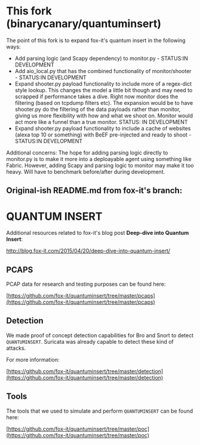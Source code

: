 This fork (binarycanary/quantuminsert)
==============
The point of this fork is to expand fox-it's quantum insert in the following ways:
 - Add parsing logic (and Scapy dependency) to monitor.py - STATUS:IN DEVELOPMENT
 - Add aio_local.py that has the combined functionality of monitor/shooter - STATUS:IN DEVELOPMENT
 - Expand shooter.py payload functionality to include more of a regex-dict style lookup. This changes the model a little bit though and may need to scrapped if performance takes a dive. Right now monitor does the filtering (based on tcpdump filters etc). The expansion would be to have shooter.py do the filtering of the data payloads rather than monitor, giving us more flexibility with how and what we shoot on. Monitor would act more like a funnel than a true monitor. STATUS: IN DEVELOPMENT
 - Expand shooter.py payload functionality to include a cache of websites (alexa top 10 or something) with BeEF pre-injected and ready to shoot - STATUS:IN DEVELOPMENT

Additional concerns: The hope for adding parsing logic directly to monitor.py is to make it more into a deploayable agent using something like Fabric. However, adding Scapy and parsing logic to monitor may make it too heavy. Will have to benchmark before/after during development.



Original-ish README.md from fox-it's branch:
---

QUANTUM INSERT
==============

Additional resources related to fox-it's blog post **Deep-dive into Quantum Insert**:

http://blog.fox-it.com/2015/04/20/deep-dive-into-quantum-insert/

PCAPS
-----
PCAP data for research and testing purposes can be found here:

[https://github.com/fox-it/quantuminsert/tree/master/pcaps](https://github.com/fox-it/quantuminsert/tree/master/pcaps)

Detection
---------
We made proof of concept detection capabilities for Bro and Snort to detect `QUANTUMINSERT`. Suricata was already capable to detect these kind of attacks.

For more information:

[https://github.com/fox-it/quantuminsert/tree/master/detection](https://github.com/fox-it/quantuminsert/tree/master/detection)

Tools
-----
The tools that we used to simulate and perform `QUANTUMINSERT` can be found here:

[https://github.com/fox-it/quantuminsert/tree/master/poc](https://github.com/fox-it/quantuminsert/tree/master/poc)
